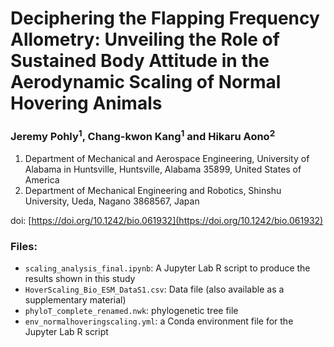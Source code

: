 # Deciphering the Flapping Frequency Allometry: Unveiling the Role of Sustained Body Attitude in the Aerodynamic Scaling of Normal Hovering Animals

### Jeremy Pohly<sup>1</sup>, Chang-kwon Kang<sup>1</sup> and Hikaru Aono<sup>2</sup>

1. Department of Mechanical and Aerospace Engineering, University of Alabama in Huntsville, Huntsville, Alabama 35899, United States of America
2. Department of Mechanical Engineering and Robotics, Shinshu University, Ueda, Nagano 3868567, Japan

doi: [https://doi.org/10.1242/bio.061932](https://doi.org/10.1242/bio.061932)

### Files:
- `scaling_analysis_final.ipynb`: A Jupyter Lab R script to produce the results shown in this study
- `HoverScaling_Bio_ESM_DataS1.csv`: Data file (also available as a supplementary material)
- `phyloT_complete_renamed.nwk`: phylogenetic tree file
- `env_normalhoveringscaling.yml`: a Conda environment file for the Jupyter Lab R script



